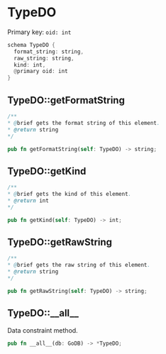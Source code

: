 # TypeDO

Primary key: `oid: int`

```rust
schema TypeDO {
  format_string: string,
  raw_string: string,
  kind: int,
  @primary oid: int
}
```
## TypeDO::getFormatString

```java
/**
* @brief gets the format string of this element.
* @return string
*/
```
```rust
pub fn getFormatString(self: TypeDO) -> string;
```
## TypeDO::getKind

```java
/**
* @brief gets the kind of this element.
* @return int
*/
```
```rust
pub fn getKind(self: TypeDO) -> int;
```
## TypeDO::getRawString

```java
/**
* @brief gets the raw string of this element.
* @return string
*/
```
```rust
pub fn getRawString(self: TypeDO) -> string;
```
## TypeDO::\_\_all\_\_

Data constraint method.

```rust
pub fn __all__(db: GoDB) -> *TypeDO;
```
